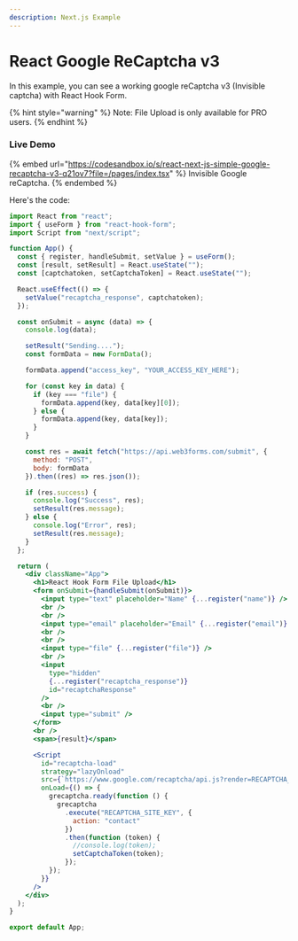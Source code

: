 ```yaml
---
description: Next.js Example
---
```


# React Google ReCaptcha v3

In this example, you can see a working google reCaptcha v3 (Invisible captcha) with React Hook Form.

{% hint style="warning" %}
Note: File Upload is only available for PRO users.&#x20;
{% endhint %}

### Live Demo

{% embed url="https://codesandbox.io/s/react-next-js-simple-google-recaptcha-v3-q21ov7?file=/pages/index.tsx" %}
Invisible Google reCaptcha.
{% endembed %}

Here's the code:

```jsx
import React from "react";
import { useForm } from "react-hook-form";
import Script from "next/script";

function App() {
  const { register, handleSubmit, setValue } = useForm();
  const [result, setResult] = React.useState("");
  const [captchatoken, setCaptchaToken] = React.useState("");

  React.useEffect(() => {
    setValue("recaptcha_response", captchatoken);
  });

  const onSubmit = async (data) => {
    console.log(data);

    setResult("Sending....");
    const formData = new FormData();

    formData.append("access_key", "YOUR_ACCESS_KEY_HERE");

    for (const key in data) {
      if (key === "file") {
        formData.append(key, data[key][0]);
      } else {
        formData.append(key, data[key]);
      }
    }

    const res = await fetch("https://api.web3forms.com/submit", {
      method: "POST",
      body: formData
    }).then((res) => res.json());

    if (res.success) {
      console.log("Success", res);
      setResult(res.message);
    } else {
      console.log("Error", res);
      setResult(res.message);
    }
  };

  return (
    <div className="App">
      <h1>React Hook Form File Upload</h1>
      <form onSubmit={handleSubmit(onSubmit)}>
        <input type="text" placeholder="Name" {...register("name")} />
        <br />
        <br />
        <input type="email" placeholder="Email" {...register("email")} />
        <br />
        <br />
        <input type="file" {...register("file")} />
        <br />
        <input
          type="hidden"
          {...register("recaptcha_response")}
          id="recaptchaResponse"
        />
        <br />
        <input type="submit" />
      </form>
      <br />
      <span>{result}</span>

      <Script
        id="recaptcha-load"
        strategy="lazyOnload"
        src={`https://www.google.com/recaptcha/api.js?render=RECAPTCHA_SITE_KEY`}
        onLoad={() => {
          grecaptcha.ready(function () {
            grecaptcha
              .execute("RECAPTCHA_SITE_KEY", {
                action: "contact"
              })
              .then(function (token) {
                //console.log(token);
                setCaptchaToken(token);
              });
          });
        }}
      />
    </div>
  );
}

export default App;

```
